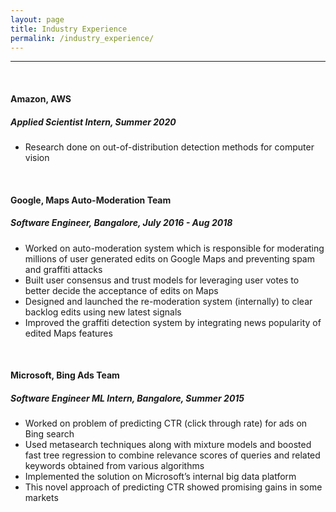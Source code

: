 ```yaml
---
layout: page
title: Industry Experience
permalink: /industry_experience/
---
```

****
<br>

#### Amazon, AWS
##### *Applied Scientist Intern, Summer 2020*
* Research done on out-of-distribution detection methods for computer vision

<br>

#### Google, Maps Auto-Moderation Team
##### *Software Engineer, Bangalore, July 2016 - Aug 2018*
* Worked on auto-moderation system which is responsible for moderating millions of user generated edits on Google Maps and preventing spam and graffiti attacks
* Built user consensus and trust models for leveraging user votes to better decide the acceptance of edits on Maps
* Designed and launched the re-moderation system (internally) to clear backlog edits using new latest signals
* Improved the graffiti detection system by integrating news popularity of edited Maps features

<br>

#### Microsoft, Bing Ads Team
##### *Software Engineer ML Intern, Bangalore, Summer 2015*
* Worked on problem of predicting CTR (click through rate) for ads on Bing search
* Used metasearch techniques along with mixture models and boosted fast tree regression to combine relevance scores of queries and related keywords obtained from various algorithms
* Implemented the solution on Microsoft’s internal big data platform
* This novel approach of predicting CTR showed promising gains in some markets
